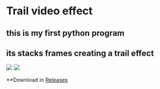 # Trail video effect
## this is my first python program
## its stacks frames creating a trail effect

![](https://i.imgur.com/eXW3fvj.gif)
![](https://i.imgur.com/iTroXY4.gif)

**Download in [Releases](https://github.com/sScorpioNn/trail-video-effect/releases)
